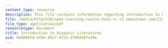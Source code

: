 ```yaml
---
content_type: resource
description: This file contains information regarding introduction to Hispanic literatures.
file: /media/https%3A/open-learning-course-data-rc.s3.amazonaws.com/21g-716-introduction-to-contemporary-hispanic-literature-fall-2007/b680007d4f8405cf4723d708910fe39e_MIT21G_716F07_PrgntsRamis.pdf
file_type: application/pdf
resourcetype: Document
title: Introduction to Hispanic Literatures
uid: b680007d-4f84-05cf-4723-d708910fe39e
---
```

